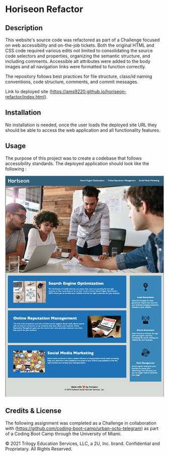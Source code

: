 # Horiseon Refactor 

## Description

This website's source code was refactored as part of a Challenge focused on web accessibility and on-the-job tickets. Both the original HTML and CSS code required various edits not limited to consolidating the source code selectors and properties, organizing the semantic structure, and including comments. Accessible alt attributes were added to the body images and all navigation links were formatted to function correctly. 

The repository follows best practices for file structure, class/id naming conventions, code structure, comments, and commit messages.

Link to deployed site (https://ams9220.github.io/horiseon-refactor/index.html).


## Installation

No installation is needed, once the user loads the deployed site URL they should be able to access the web application and all functionality features. 


## Usage

The purpose of this project was to create a codebase that follows accessibility standards. The deployed application should look like the following : 

![Horiseon Website](assets/images/screenshot.png)


## Credits & License

The following assignment was completed as a Challenge in collaboration with (https://github.com/coding-boot-camp/urban-octo-telegram) as part of a Coding Boot Camp through the University of Miami.


© 2021 Trilogy Education Services, LLC, a 2U, Inc. brand. Confidential and Proprietary. All Rights Reserved.
